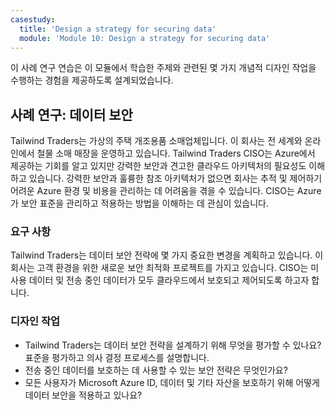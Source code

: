 ```yaml
---
casestudy:
  title: 'Design a strategy for securing data'
  module: 'Module 10: Design a strategy for securing data'
---
```


이 사례 연구 연습은 이 모듈에서 학습한 주제와 관련된 몇 가지 개념적 디자인 작업을 수행하는 경험을 제공하도록 설계되었습니다.

## <a name="case-study-data-security"></a>사례 연구: 데이터 보안

Tailwind Traders는 가상의 주택 개조용품 소매업체입니다. 이 회사는 전 세계와 온라인에서 철물 소매 매장을 운영하고 있습니다. Tailwind Traders CISO는 Azure에서 제공하는 기회를 알고 있지만 강력한 보안과 견고한 클라우드 아키텍처의 필요성도 이해하고 있습니다. 강력한 보안과 훌륭한 참조 아키텍처가 없으면 회사는 추적 및 제어하기 어려운 Azure 환경 및 비용을 관리하는 데 어려움을 겪을 수 있습니다. CISO는 Azure가 보안 표준을 관리하고 적용하는 방법을 이해하는 데 관심이 있습니다.

### <a name="requirements"></a>요구 사항

Tailwind Traders는 데이터 보안 전략에 몇 가지 중요한 변경을 계획하고 있습니다. 이 회사는 고객 환경을 위한 새로운 보안 최적화 프로젝트를 가지고 있습니다. CISO는 미사용 데이터 및 전송 중인 데이터가 모두 클라우드에서 보호되고 제어되도록 하고자 합니다.

### <a name="design-tasks"></a>디자인 작업

-   Tailwind Traders는 데이터 보안 전략을 설계하기 위해 무엇을 평가할 수 있나요? 표준을 평가하고 의사 결정 프로세스를 설명합니다.
-   전송 중인 데이터를 보호하는 데 사용할 수 있는 보안 전략은 무엇인가요?
- 모든 사용자가 Microsoft Azure ID, 데이터 및 기타 자산을 보호하기 위해 어떻게 데이터 보안을 적용하고 있나요?
